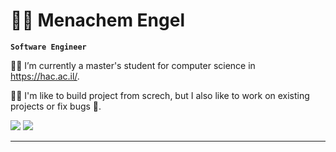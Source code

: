 # 👨‍💻 Menachem Engel 

**`Software Engineer`**

👨‍🎓 I’m currently a master's student for computer science in https://hac.ac.il/.

👷‍♂️ I'm like to build project from screch, but I also like to work on existing projects or fix bugs 🦗.


<a href="menachemengel26@gmail.com"> <img src="https://custom-icon-badges.demolab.com/badge/-My Emaile-FF0000?style=for-the-badge&logo=mail&logoColor=white"/></a>  <a href="https://www.linkedin.com/in/menachem-engel-73a533b0"> <img src="https://custom-icon-badges.demolab.com/badge/-My LinkdIn-blue?style=for-the-badge&logo=linkedin&logoColor=white"/></a>


<hr/>
  
<!--
**MenachemEngel/MenachemEngel** is a ✨ _special_ ✨ repository because its `README.md` (this file) appears on your GitHub profile.

Here are some ideas to get you started:

- 🔭 I’m currently working on ...
- 🌱 I’m currently learning ...
- 👯 I’m looking to collaborate on ...
- 🤔 I’m looking for help with ...
- 💬 Ask me about ...
- 📫 How to reach me: ...
- 😄 Pronouns: ...
- ⚡ Fun fact: ...
-->

